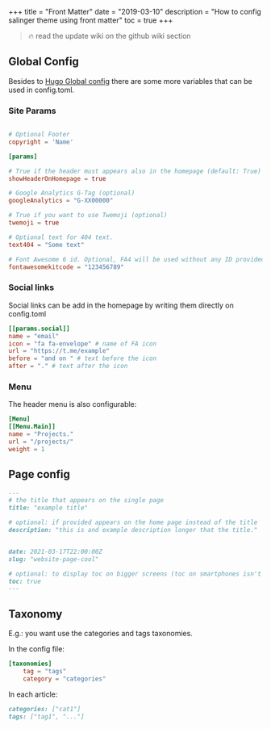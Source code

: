 +++
title = "Front Matter"
date = "2019-03-10"
description = "How to config salinger theme using front matter"
toc = true
+++

> 🔥 read the update wiki on the github wiki section

## Global Config  
Besides to [Hugo Global config](https://gohugo.io/content-management/front-matter/) there are some more variables that can be used in config.toml.

### Site Params  

```toml

# Optional Footer
copyright = 'Name'

[params]

# True if the header must appears also in the homepage (default: True)
showHeaderOnHomepage = true

# Google Analytics G-Tag (optional)
googleAnalytics = "G-XX00000"

# True if you want to use Twemoji (optional)
twemoji = true

# Optional text for 404 text.
text404 = "Some text"

# Font Awesome 6 id. Optional, FA4 will be used without any ID provided.
fontawesomekitcode = "123456789"
```

### Social links  

Social links can be add in the homepage by writing them directly on config.toml

```toml
[[params.social]]
name = "email"
icon = "fa fa-envelope" # name of FA icon
url = "https://t.me/example" 
before = "and on " # text before the icon
after = "." # text after the icon
```

### Menu  

The header menu is also configurable:

```toml
[Menu]
[[Menu.Main]]
name = "Projects."
url = "/projects/"
weight = 1
``` 

## Page config  

```markdown
---
# the title that appears on the single page
title: "example title"

# optional: if provided appears on the home page instead of the title
description: "this is and example description longer that the title."


date: 2021-03-17T22:00:00Z
slug: "website-page-cool"

# optional: to display toc on bigger screens (toc on smartphones isn't supported yet)
toc: true
---
```

## Taxonomy  


E.g.: you want use the categories and tags taxonomies.

In the config file:

```toml
[taxonomies]
	tag = "tags"
	category = "categories"
```

In each article:

```markdown
categories: ["cat1"]
tags: ["tag1", "..."]
```